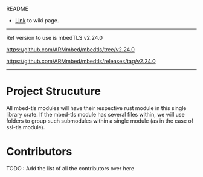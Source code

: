 README

* [Link](https://github.com/TPCSS-mbedTLS-Project-2020-22/source/wiki) to wiki page.

---
   Ref version to use is mbedTLS v2.24.0
   
   https://github.com/ARMmbed/mbedtls/tree/v2.24.0
   
   https://github.com/ARMmbed/mbedtls/releases/tag/v2.24.0
   
---

# Project Strucuture
All mbed-tls modules will have their respective rust module in this single library crate. If the mbed-tls module has several files within, we will use folders to group such submodules within a single module (as in the case of ssl-tls module).

# Contributors

TODO : Add the list of all the contributors over here
